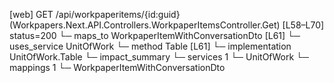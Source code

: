 [web] GET /api/workpaperitems/{id:guid}  (Workpapers.Next.API.Controllers.WorkpaperItemsController.Get)  [L58–L70] status=200
  └─ maps_to WorkpaperItemWithConversationDto [L61]
  └─ uses_service UnitOfWork
    └─ method Table [L61]
      └─ implementation UnitOfWork.Table
  └─ impact_summary
    └─ services 1
      └─ UnitOfWork
    └─ mappings 1
      └─ WorkpaperItemWithConversationDto

